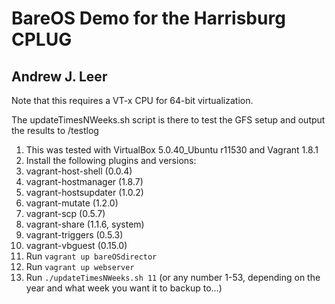 # BareOS Demo for the Harrisburg CPLUG
## Andrew J. Leer

Note that this requires a VT-x CPU for 64-bit virtualization.

The updateTimesNWeeks.sh script is there to test the GFS setup and output the results to /testlog

1. This was tested with VirtualBox 5.0.40_Ubuntu r11530 and Vagrant 1.8.1
1. Install the following plugins and versions:
  1. vagrant-host-shell (0.0.4)
  1. vagrant-hostmanager (1.8.7)
  1. vagrant-hostsupdater (1.0.2)
  1. vagrant-mutate (1.2.0)
  1. vagrant-scp (0.5.7)
  1. vagrant-share (1.1.6, system)
  1. vagrant-triggers (0.5.3)
  1. vagrant-vbguest (0.15.0)
1. Run `vagrant up bareOSdirector`
1. Run `vagrant up webserver`
1. Run `./updateTimesNWeeks.sh 11` (or any number 1-53, depending on the year and what week you want it to backup to...)


